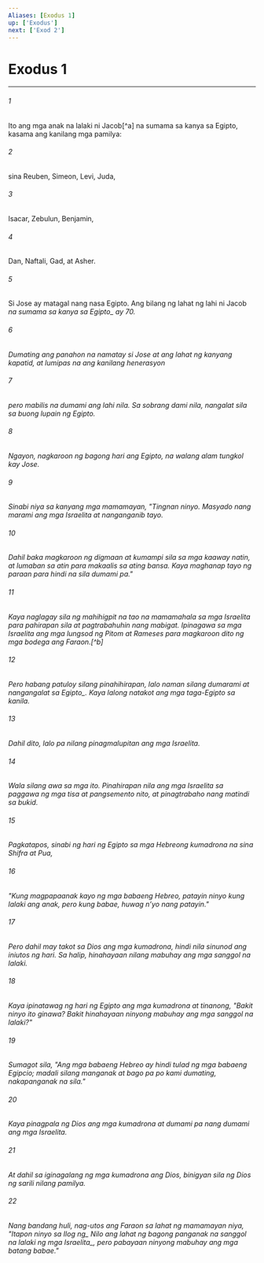 ```yaml
---
Aliases: [Exodus 1]
up: ['Exodus']
next: ['Exod 2']
---
```

# Exodus 1

***






















###### 1 










Ito ang mga anak na lalaki ni Jacob[^a] na sumama sa kanya sa Egipto, kasama ang kanilang mga pamilya: 





















###### 2 










sina Reuben, Simeon, Levi, Juda, 





















###### 3 










Isacar, Zebulun, Benjamin, 





















###### 4 










Dan, Naftali, Gad, at Asher. 





















###### 5 










Si Jose ay matagal nang nasa Egipto. Ang bilang ng lahat ng lahi ni Jacob <i class="trans-change">na sumama sa kanya sa Egipto_ ay 70. 





















###### 6 










Dumating ang panahon na namatay si Jose at ang lahat ng kanyang kapatid, at lumipas na ang kanilang henerasyon 





















###### 7 










pero mabilis na dumami ang lahi nila. Sa sobrang dami nila, nangalat sila sa buong lupain ng Egipto. 





















###### 8 










Ngayon, nagkaroon ng bagong hari ang Egipto, na walang alam tungkol kay Jose. 





















###### 9 










Sinabi niya sa kanyang mga mamamayan, "Tingnan ninyo. Masyado nang marami ang mga Israelita at nanganganib tayo. 





















###### 10 










Dahil baka magkaroon ng digmaan at kumampi sila sa mga kaaway natin, at lumaban sa atin para makaalis sa ating bansa. Kaya maghanap tayo ng paraan para hindi na sila dumami pa." 





















###### 11 










Kaya naglagay sila ng mahihigpit na tao na mamamahala sa mga Israelita para pahirapan sila at pagtrabahuhin nang mabigat. Ipinagawa sa mga Israelita ang mga lungsod ng Pitom at Rameses para magkaroon dito ng mga bodega ang Faraon.[^b] 





















###### 12 










Pero habang patuloy silang pinahihirapan, lalo naman silang dumarami at nangangalat <i class="trans-change">sa Egipto_. Kaya lalong natakot ang mga taga-Egipto sa kanila. 





















###### 13 










Dahil dito, lalo pa nilang pinagmalupitan ang mga Israelita. 





















###### 14 










Wala silang awa sa mga ito. Pinahirapan nila ang mga Israelita sa paggawa ng mga tisa at pangsemento nito, at pinagtrabaho nang matindi sa bukid. 





















###### 15 










Pagkatapos, sinabi ng hari ng Egipto sa mga Hebreong kumadrona na sina Shifra at Pua, 





















###### 16 










"Kung magpapaanak kayo ng mga babaeng Hebreo, patayin ninyo kung lalaki ang anak, pero kung babae, huwag nʼyo nang patayin." 





















###### 17 










Pero dahil may takot sa Dios ang mga kumadrona, hindi nila sinunod ang iniutos ng hari. Sa halip, hinahayaan nilang mabuhay ang mga sanggol na lalaki. 





















###### 18 










Kaya ipinatawag ng hari ng Egipto ang mga kumadrona at tinanong, "Bakit ninyo ito ginawa? Bakit hinahayaan ninyong mabuhay ang mga sanggol na lalaki?" 





















###### 19 










Sumagot sila, "Ang mga babaeng Hebreo ay hindi tulad ng mga babaeng Egipcio; madali silang manganak at bago pa po kami dumating, nakapanganak na sila." 





















###### 20 










Kaya pinagpala ng Dios ang mga kumadrona at dumami pa nang dumami ang mga Israelita. 





















###### 21 










At dahil sa iginagalang ng mga kumadrona ang Dios, binigyan sila ng Dios ng sarili nilang pamilya. 





















###### 22 










Nang bandang huli, nag-utos ang Faraon sa lahat ng mamamayan niya, "Itapon ninyo sa <i class="trans-change">Ilog ng_ Nilo ang lahat ng bagong panganak na sanggol na lalaki <i class="trans-change">ng mga Israelita_, pero pabayaan ninyong mabuhay ang mga batang babae."
